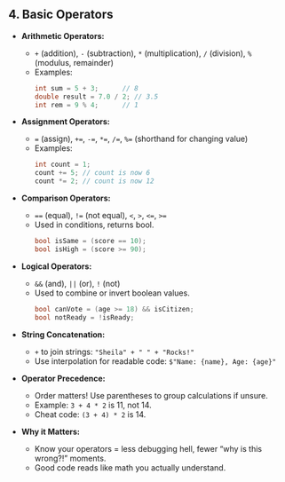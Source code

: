 ## 4. Basic Operators

- **Arithmetic Operators:**
  - `+` (addition), `-` (subtraction), `*` (multiplication), `/` (division), `%` (modulus, remainder)
  - Examples:
    ```csharp
    int sum = 5 + 3;      // 8
    double result = 7.0 / 2; // 3.5
    int rem = 9 % 4;      // 1
    ```

- **Assignment Operators:**
  - `=` (assign), `+=`, `-=`, `*=`, `/=`, `%=` (shorthand for changing value)
  - Examples:
    ```csharp
    int count = 1;
    count += 5; // count is now 6
    count *= 2; // count is now 12
    ```

- **Comparison Operators:**
  - `==` (equal), `!=` (not equal), `<`, `>`, `<=`, `>=`
  - Used in conditions, returns bool.
    ```csharp
    bool isSame = (score == 10);
    bool isHigh = (score >= 90);
    ```

- **Logical Operators:**
  - `&&` (and), `||` (or), `!` (not)
  - Used to combine or invert boolean values.
    ```csharp
    bool canVote = (age >= 18) && isCitizen;
    bool notReady = !isReady;
    ```

- **String Concatenation:**
  - `+` to join strings: `"Sheila" + " " + "Rocks!"`
  - Use interpolation for readable code: `$"Name: {name}, Age: {age}"`

- **Operator Precedence:**
  - Order matters! Use parentheses to group calculations if unsure.
  - Example: `3 + 4 * 2` is 11, not 14.
  - Cheat code: `(3 + 4) * 2` is 14.

- **Why it Matters:**
  - Know your operators = less debugging hell, fewer “why is this wrong?!” moments.
  - Good code reads like math you actually understand.

